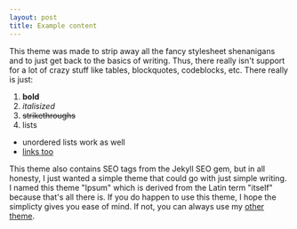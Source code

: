 ```yaml
---
layout: post
title: Example content
---
```


This theme was made to strip away all the fancy stylesheet shenanigans and to just get back to the basics of writing. Thus, there really isn't support for a lot of crazy stuff like tables, blockquotes, codeblocks, etc. There really is just:
1. **bold**
2. *italisized*
3. ~~strikethroughs~~
4. lists

- unordered lists work as well
- [links too](https://en.wikipedia.org/wiki/Timeline_of_the_far_future)

This theme also contains SEO tags from the Jekyll SEO gem, but in all honesty, I just wanted a simple theme that could go with just simple writing. I named this theme "Ipsum" which is derived from the Latin term "itself" because that's all there is. If you do happen to use this theme, I hope the simplicty gives you ease of mind. If not, you can always use my [other theme](https://github.com/exkcd/arctica).